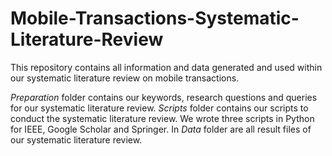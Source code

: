 # Mobile-Transactions-Systematic-Literature-Review
This repository contains all information and data generated and used within our systematic literature review on mobile transactions.

*Preparation* folder contains our keywords, research questions and queries for our systematic literature review.
*Scripts* folder contains our scripts to conduct the systematic literature review. We wrote three scripts in Python for IEEE, Google Scholar and Springer.
In *Data* folder are all result files of our systematic literature review.
